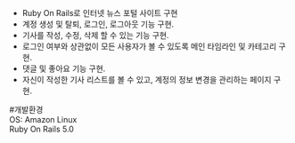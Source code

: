 * Ruby On Rails로 인터넷 뉴스 포털 사이트 구현
* 계정 생성 및 탈퇴, 로그인, 로그아웃 기능 구현.
* 기사를 작성, 수정, 삭제 할 수 있는 기능 구현.
* 로그인 여부와 상관없이 모든 사용자가 볼 수 있도록 메인 타임라인 및 카테고리 구현. 
* 댓글 및 좋아요 기능 구현.
* 자신이 작성한 기사 리스트를 볼 수 있고, 계정의 정보 변경을 관리하는 페이지 구현. 

#개발환경  
OS: Amazon Linux  
Ruby On Rails 5.0
